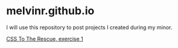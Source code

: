 # melvinr.github.io
I will use this repository to post projects I created during my minor.

[CSS To The Rescue, exercise 1](https://github.com/melvinr/melvinr.github.io/tree/master/CSS%20To%20The%20Rescue/Week-1)